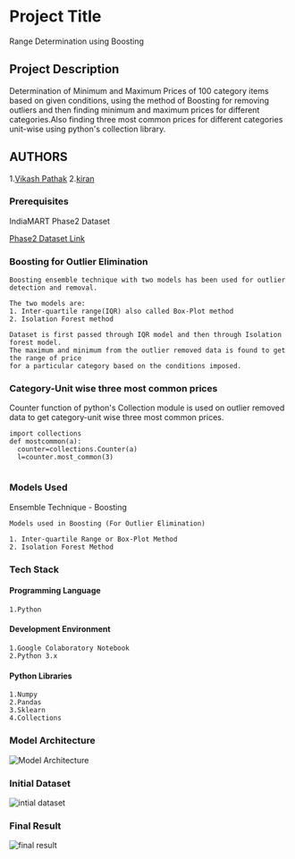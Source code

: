 # Project Title

Range Determination using Boosting

## Project Description

Determination of Minimum and Maximum Prices of 100 category items based on given conditions, using the method of Boosting for removing outliers and then finding minimum and maximum prices for different categories.Also finding three most common prices for different categories unit-wise using python's collection library.


## AUTHORS
1.[Vikash Pathak](https://vikgo123.github.io/)
2.[kiran](https://github.com/Apollo9999)


### Prerequisites

IndiaMART Phase2 Dataset

 [Phase2 Dataset Link](https://drive.google.com/open?id=1WdCNbjhlZgGkVnGvfforOJhS0961MMd6)


### Boosting for Outlier Elimination

```
Boosting ensemble technique with two models has been used for outlier detection and removal.

The two models are:
1. Inter-quartile range(IQR) also called Box-Plot method
2. Isolation Forest method

Dataset is first passed through IQR model and then through Isolation forest model.
The maximum and minimum from the outlier removed data is found to get the range of price 
for a particular category based on the conditions imposed. 
```

### Category-Unit wise three most common prices


Counter function of python's Collection module is used on outlier removed data to get category-unit
wise three most common prices.
```
import collections
def mostcommon(a):
  counter=collections.Counter(a)
  l=counter.most_common(3)
  
```


### Models Used

Ensemble Technique - Boosting

```
Models used in Boosting (For Outlier Elimination)

1. Inter-quartile Range or Box-Plot Method
2. Isolation Forest Method
```
### Tech Stack

#### Programming Language
```
1.Python
```
#### Development Environment
```
1.Google Colaboratory Notebook
2.Python 3.x

```
#### Python Libraries
```
1.Numpy
2.Pandas
3.Sklearn
4.Collections

```

### Model Architecture
![Model Architecture](https://github.com/VIKGO123/Outlier-Detection-using-Boosting/blob/master/raw%20images/model_arch.JPG)


### Initial Dataset
![intial dataset](https://github.com/VIKGO123/Outlier-Detection-using-Boosting/blob/master/raw%20images/initial_dataset.JPG)


### Final Result
![final result](https://github.com/VIKGO123/Outlier-Detection-using-Boosting/blob/master/raw%20images/final_result.JPG)








